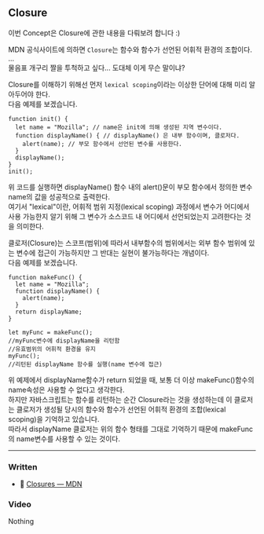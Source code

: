 ## Closure

이번 Concept은 Closure에 관한 내용을 다뤄보려 합니다 :)<br>

MDN 공식사이트에 의하면 `Closure`는 함수와 함수가 선언된 어휘적 환경의 조합이다.<br>
...<br>
물음표 개구리 짤을 투척하고 싶다... 도대체 이게 무슨 말이냐?<br>

Closure를 이해하기 위해선 먼저 `lexical scoping`이라는 이상한 단어에 대해 미리 알아두어야 한다.<br>
다음 예제를 보겠습니다.<br>

```
function init() {
  let name = "Mozilla"; // name은 init에 의해 생성된 지역 변수이다.
  function displayName() { // displayName() 은 내부 함수이며, 클로저다.
    alert(name); // 부모 함수에서 선언된 변수를 사용한다.
  }
  displayName();
}
init();
```

위 코드를 실행하면 displayName() 함수 내의 alert()문이 부모 함수에서 정의한 변수 name의 값을 성공적으로 출력한다.<br>
여기서 "lexical"이란, 어휘적 범위 지정(lexical scoping) 과정에서 변수가 어디에서 사용 가능한지 알기 위해 그 변수가 소스코드 내 어디에서 선언되었는지 고려한다는 것을 의미한다.<br>

클로저(Closure)는 스코프(범위)에 따라서 내부함수의 범위에서는 외부 함수 범위에 있는 변수에 접근이 가능하지만 그 반대는 실현이 불가능하다는 개념이다.<br>
다음 예제를 보겠습니다.<br>

```
function makeFunc() {
  let name = "Mozilla";
  function displayName() {
    alert(name);
  }
  return displayName;
}

let myFunc = makeFunc();
//myFunc변수에 displayName을 리턴함
//유효범위의 어휘적 환경을 유지
myFunc();
//리턴된 displayName 함수를 실행(name 변수에 접근)
```

위 예제에서 displayName함수가 return 되었을 때, 보통 더 이상 makeFunc()함수의 name속성은 사용할 수 없다고 생각한다.<br>
하지만 자바스크립트는 함수를 리턴하는 순간 Closure라는 것을 생성하는데 이 클로저는 클로저가 생성될 당시의 함수와 함수가 선언된 어휘적 환경의 조합(lexical scoping)을 기억하고 있습니다.<br>
따라서 displayName 클로저는 위의 함수 형태를 그대로 기억하기 때문에 makeFunc의 name변수를 사용할 수 있는 것이다.<br>

---

### Written

- 📜 [Closures — MDN](https://developer.mozilla.org/ko/docs/Web/JavaScript/Guide/Closures)

### Video

Nothing
